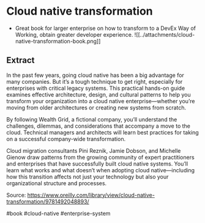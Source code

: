 # Cloud native transformation
* Great book for larger enterprise on how to transform to a DevEx Way of Working, obtain greater developer experience. 
 ![[../attachments/cloud-native-transformation-book.png]]

## Extract 
In the past few years, going cloud native has been a big advantage for many companies. But it’s a tough technique to get right, especially for enterprises with critical legacy systems. This practical hands-on guide examines effective architecture, design, and cultural patterns to help you transform your organization into a cloud native enterprise—whether you’re moving from older architectures or creating new systems from scratch.

By following Wealth Grid, a fictional company, you’ll understand the challenges, dilemmas, and considerations that accompany a move to the cloud. Technical managers and architects will learn best practices for taking on a successful company-wide transformation.

Cloud migration consultants Pini Reznik, Jamie Dobson, and Michelle Gienow draw patterns from the growing community of expert practitioners and enterprises that have successfully built cloud native systems. You’ll learn what works and what doesn’t when adopting cloud native—including how this transition affects not just your technology but also your organizational structure and processes.

Source:  https://www.oreilly.com/library/view/cloud-native-transformation/9781492048893/

#book #cloud-native #enterprise-system